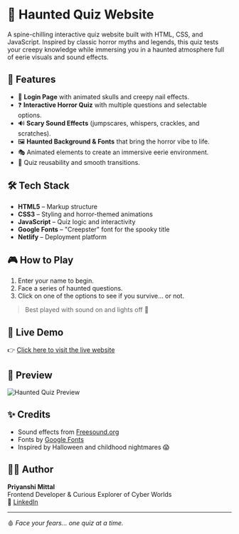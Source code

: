 # 👻 Haunted Quiz Website

A spine-chilling interactive quiz website built with HTML, CSS, and JavaScript. Inspired by classic horror myths and legends, this quiz tests your creepy knowledge while immersing you in a haunted atmosphere full of eerie visuals and sound effects.

## 🌌 Features

- 🔐 **Login Page** with animated skulls and creepy nail effects.
- ❓ **Interactive Horror Quiz** with multiple questions and selectable options.
- 🔊 **Scary Sound Effects** (jumpscares, whispers, crackles, and scratches).
- 🖼️ **Haunted Background & Fonts** that bring the horror vibe to life.
- 🎭 Animated elements to create an immersive eerie environment.
- 🔁 Quiz reusability and smooth transitions.

## 🛠️ Tech Stack

- **HTML5** – Markup structure
- **CSS3** – Styling and horror-themed animations
- **JavaScript** – Quiz logic and interactivity
- **Google Fonts** – "Creepster" font for the spooky title
- **Netlify** – Deployment platform

## 🎮 How to Play

1. Enter your name to begin.
2. Face a series of haunted questions.
3. Click on one of the options to see if you survive... or not.

> Best played with sound on and lights off 👀

## 🚀 Live Demo

👉 [Click here to visit the live website](https://hauntedquiz.netlify.app/) 


## 📸 Preview

![Haunted Quiz Preview](images/preview.png)

## ✨ Credits

- Sound effects from [Freesound.org](https://freesound.org)
- Fonts by [Google Fonts](https://fonts.google.com/)
- Inspired by Halloween and childhood nightmares 😱

## 🧛‍♀️ Author

**Priyanshi Mittal**  
Frontend Developer & Curious Explorer of Cyber Worlds  
🔗 [LinkedIn](www.linkedin.com/in/priyanshi-mittal14 )

---

🩸 *Face your fears... one quiz at a time.*  

